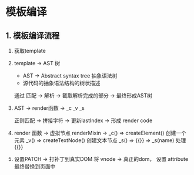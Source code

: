 # 模板编译

## 1. 模板编译流程

1. 获取template
2. template -> AST 树
   - AST  -> Abstract syntax tree 抽象语法树
   - 源代码的抽象语法结构的树状描述

   通过 匹配 -> 解析 -> 截取解析完成的部分 -> 最终形成AST树

3. AST -> render函数 -> _c _v _s
   
   正则匹配 -> 拼接字符 -> 更新lastIndex -> 形成 render code

4. render 函数 -> 虚拟节点
   renderMixin -> 
      _c() => createElement() 创建一个元素
      _v() => createTextNode() 创建文本节点
      _s() => {{}} => _s(name) 处理 {{}}

5. 设置PATCH -> 打补丁到真实DOM
   将 vnode -> 真正的dom， 设置 attribute
   最终替换到页面中




